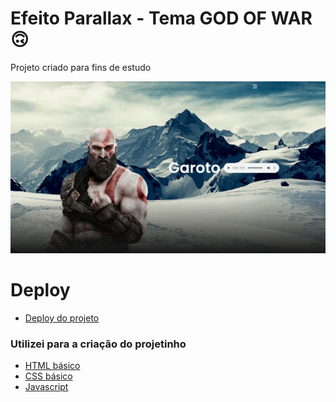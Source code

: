 # Efeito Parallax - Tema GOD OF WAR 🙃

Projeto criado para fins de estudo

![Imagem previa do projeto](https://raw.githubusercontent.com/rebeccaaaaaaaaaaa/parallax-effect-gow/main/img/preview.PNG "Title")

# Deploy

* [Deploy do projeto]()

### Utilizei para a criação do projetinho

* [HTML básico](https://www.w3schools.com/html/)
* [CSS básico](https://developer.mozilla.org/pt-BR/docs/Web/CSS)
* [Javascript](https://developer.mozilla.org/pt-BR/docs/Learn/JavaScript)

